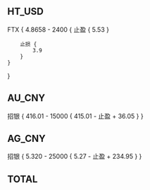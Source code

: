## HT_USD

FTX {
    4.8658 - 2400 {
        止盈 {
            5.53
        }

        止损 {
            3.9
        }
    }
}

## AU_CNY

招银 {
    416.01 - 15000 {
        415.01 - 止盈 + 36.05
    }
}

## AG_CNY

招银 {
    5.320 - 25000 {
        5.27 - 止盈 + 234.95
    }
}

## TOTAL


